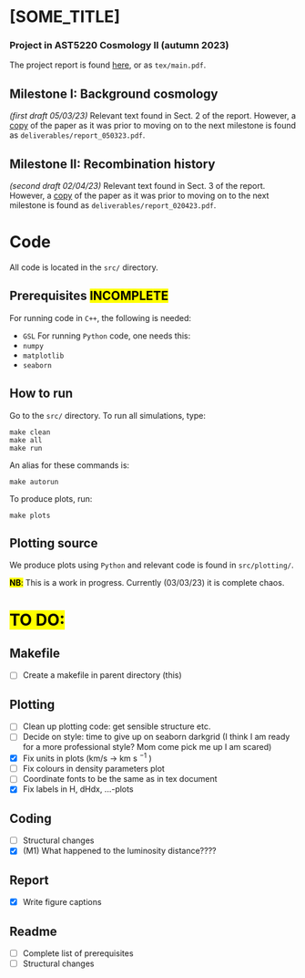 # [SOME_TITLE]
### Project in AST5220 Cosmology II (autumn 2023)
The project report is found [here](https://github.com/nannabryne/AST5220/blob/main/tex/main.pdf), or as `tex/main.pdf`.

## Milestone I: Background cosmology 
*(first draft 05/03/23)*
Relevant text found in Sect. 2 of the report. However, a [copy](https://github.com/nannabryne/AST5220/blob/main/deliverables/report_050323.pdf) of the paper as it was prior to moving on to the next milestone is found as `deliverables/report_050323.pdf`.


## Milestone II: Recombination history
*(second draft 02/04/23)*
Relevant text found in Sect. 3 of the report. However, a [copy](https://github.com/nannabryne/AST5220/blob/main/deliverables/report_020423.pdf) of the paper as it was prior to moving on to the next milestone is found as `deliverables/report_020423.pdf`.


# Code
All code is located in the `src/` directory.
## Prerequisites <mark>INCOMPLETE</mark>
For running code in `C++`, the following is needed:
- `GSL`
For running `Python` code, one needs this:
- `numpy`
- `matplotlib`
- `seaborn` 

## How to run
Go to the `src/` directory. To run all simulations, type:
```
make clean
make all
make run
```
An alias for these commands is:
~~~
make autorun
~~~
To produce plots, run:
~~~
make plots
~~~

## Plotting source
We produce plots using `Python` and relevant code is found in `src/plotting/`. 

<mark>**NB**:</mark> This is a work in progress. Currently (03/03/23) it is complete chaos.

# <mark>TO DO:
## Makefile
- [ ] Create a makefile in parent directory (this)
## Plotting
- [ ] Clean up plotting code: get sensible structure etc.
- [ ] Decide on style: time to give up on seaborn darkgrid (I think I am ready for a more professional style? Mom come pick me up I am scared)
- [x] Fix units in plots (km/s $\to$ km s $^{-1}$ )
- [ ] Fix colours in density parameters plot
- [ ] Coordinate fonts to be the same as in tex document
- [x] Fix labels in H, dHdx, ...-plots
## Coding
- [ ] Structural changes
- [x] (M1) What happened to the luminosity distance????
## Report
- [x] Write figure captions
## Readme
- [ ] Complete list of prerequisites 
- [ ] Structural changes

